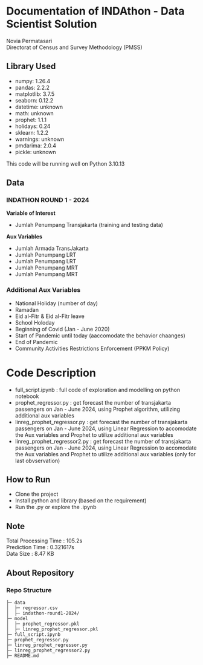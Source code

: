 # Documentation of INDAthon - Data Scientist Solution

Novia Permatasari  
Directorat of Census and Survey Methodology (PMSS)

## Library Used
* numpy: 1.26.4
* pandas: 2.2.2
* matplotlib: 3.7.5
* seaborn: 0.12.2
* datetime: unknown
* math: unknown
* prophet: 1.1.1
* holidays: 0.24
* sklearn: 1.2.2
* warnings: unknown
* pmdarima: 2.0.4
* pickle: unknown

This code will be running well on Python 3.10.13

  
## Data
### INDATHON ROUND 1 - 2024
**Variable of Interest**  
* Jumlah Penumpang Transjakarta (training and testing data)

**Aux Variables**  
* Jumlah Armada TransJakarta
* Jumlah Penumpang LRT
* Jumlah Penumpang LRT
* Jumlah Penumpang MRT
* Jumlah Penumpang MRT

### Additional Aux Variables
* National Holiday (number of day)
* Ramadan
* Eid al-Fitr & Eid al-Fitr leave
* School Holoday
* Beginning of Covid (Jan - June 2020)
* Start of Pandemic until today (aaccomodate the behavior chaanges)
* End of Pandemic
* Community Activities Restrictions Enforcement (PPKM Policy)

# Code Description
*  full_script.ipynb : full code of exploration and modelling on python notebook
*  prophet_regressor.py : get forecast the number of transjakarta passengers on Jan - June 2024, using Prophet algorithm, utilizing additional aux variables
*  linreg_prophet_regressor.py : get forecast the number of transjakarta passengers on Jan - June 2024, using Linear Regression to accomodate the Aux variables and Prophet to utilize additional aux variables
*  linreg_prophet_regressor2.py : get forecast the number of transjakarta passengers on Jan - June 2024, using Linear Regression to accomodate the Aux variables and Prophet to utilize additional aux variables (only for last obvservation)


## How to Run
* Clone the project
* Install python and library (based on the requirement)
* Run the .py or explore the .ipynb


## Note
Total Processing Time : 105.2s  
Prediction Time : 0.321617s  
Data Size : 8.47 KB 


## About Repository
### Repo Structure

    ├─ data
    │  ├─ regressor.csv
    │  ├─ indathon-round1-2024/
    ├─ model
    │  ├─ prophet_regressor.pkl
    │  ├─ linreg_prophet_regressor.pkl
    ├─ full_script.ipynb
    ├─ prophet_regressor.py    
    ├─ linreg_prophet_regressor.py
    ├─ linreg_prophet_regressor2.py
    ├─ README.md

